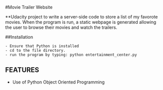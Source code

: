 #Movie Trailer Website 

**Udacity project to write a server-side code to store a list of my favorote movies. When the program is run, a static webpage is generated allowing the user to browse their movies and watch the trailers.

##Installation

    - Ensure that Python is installed
    - cd to the file directory.
    - run the program by typing: python entertainment_center.py 


## FEATURES

- Use of Python Object Oriented Programming




